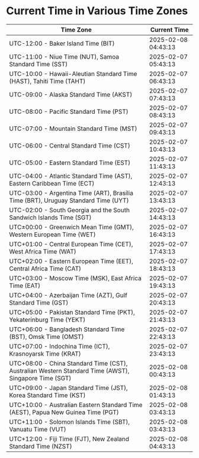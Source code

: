 # Current Time in Various Time Zones

| Time Zone | Current Time |
|-----------|--------------|
| UTC-12:00 - Baker Island Time (BIT) | 2025-02-08 04:43:13 |
| UTC-11:00 - Niue Time (NUT), Samoa Standard Time (SST) | 2025-02-07 05:43:13 |
| UTC-10:00 - Hawaii-Aleutian Standard Time (HAST), Tahiti Time (TAHT) | 2025-02-07 06:43:13 |
| UTC-09:00 - Alaska Standard Time (AKST) | 2025-02-07 07:43:13 |
| UTC-08:00 - Pacific Standard Time (PST) | 2025-02-07 08:43:13 |
| UTC-07:00 - Mountain Standard Time (MST) | 2025-02-07 09:43:13 |
| UTC-06:00 - Central Standard Time (CST) | 2025-02-07 10:43:13 |
| UTC-05:00 - Eastern Standard Time (EST) | 2025-02-07 11:43:13 |
| UTC-04:00 - Atlantic Standard Time (AST), Eastern Caribbean Time (ECT) | 2025-02-07 12:43:13 |
| UTC-03:00 - Argentina Time (ART), Brasília Time (BRT), Uruguay Standard Time (UYT) | 2025-02-07 13:43:13 |
| UTC-02:00 - South Georgia and the South Sandwich Islands Time (SGT) | 2025-02-07 14:43:13 |
| UTC±00:00 - Greenwich Mean Time (GMT), Western European Time (WET) | 2025-02-07 16:43:13 |
| UTC+01:00 - Central European Time (CET), West Africa Time (WAT) | 2025-02-07 17:43:13 |
| UTC+02:00 - Eastern European Time (EET), Central Africa Time (CAT) | 2025-02-07 18:43:13 |
| UTC+03:00 - Moscow Time (MSK), East Africa Time (EAT) | 2025-02-07 19:43:13 |
| UTC+04:00 - Azerbaijan Time (AZT), Gulf Standard Time (GST) | 2025-02-07 20:43:13 |
| UTC+05:00 - Pakistan Standard Time (PKT), Yekaterinburg Time (YEKT) | 2025-02-07 21:43:13 |
| UTC+06:00 - Bangladesh Standard Time (BST), Omsk Time (OMST) | 2025-02-07 22:43:13 |
| UTC+07:00 - Indochina Time (ICT), Krasnoyarsk Time (KRAT) | 2025-02-07 23:43:13 |
| UTC+08:00 - China Standard Time (CST), Australian Western Standard Time (AWST), Singapore Time (SGT) | 2025-02-08 00:43:13 |
| UTC+09:00 - Japan Standard Time (JST), Korea Standard Time (KST) | 2025-02-08 01:43:13 |
| UTC+10:00 - Australian Eastern Standard Time (AEST), Papua New Guinea Time (PGT) | 2025-02-08 03:43:13 |
| UTC+11:00 - Solomon Islands Time (SBT), Vanuatu Time (VUT) | 2025-02-08 03:43:13 |
| UTC+12:00 - Fiji Time (FJT), New Zealand Standard Time (NZST) | 2025-02-08 04:43:13 |
